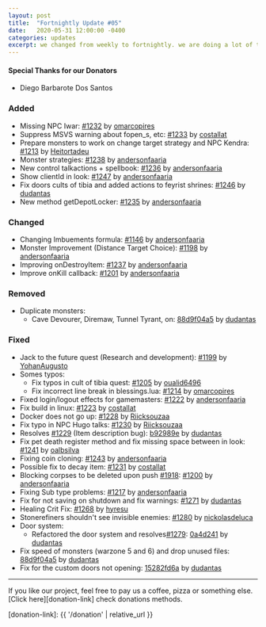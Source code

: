 ```yaml
---
layout: post
title:  "Fortnightly Update #05"
date:   2020-05-31 12:00:00 -0400
categories: updates
excerpt: we changed from weekly to fortnightly. we are doing a lot of thing here xD
---
```


#### Special Thanks for our Donators
- Diego Barbarote Dos Santos

### Added
- Missing NPC Iwar: [#1232][pr-1232] by [omarcopires][gh-omarcopires]
- Suppress MSVS warning about fopen_s, etc: [#1233][pr-1233] by [costallat][gh-costallat]
- Prepare monsters to work on change target strategy and NPC Kendra: [#1213][pr-1213] by [Heitortadeu][gh-Heitortadeu]
- Monster strategies: [#1238][pr-1238] by [andersonfaaria][gh-andersonfaaria]
- New control talkactions + spellbook: [#1236][pr-1236] by [andersonfaaria][gh-andersonfaaria]
- Show clientId in look: [#1247][pr-1247] by [andersonfaaria][gh-andersonfaaria]
- Fix doors cults of tibia and added actions to feyrist shrines: [#1246][pr-1246] by [dudantas][gh-dudantas]
- New method getDepotLocker: [#1235][pr-1235] by [andersonfaaria][gh-andersonfaaria]

### Changed
- Changing Imbuements formula: [#1146][pr-1146] by [andersonfaaria][gh-andersonfaaria]
- Monster Improvement (Distance Target Choice): [#1198][pr-1198] by [andersonfaaria][gh-andersonfaaria]
- Improving onDestroyItem: [#1237][pr-1237] by [andersonfaaria][gh-andersonfaaria]
- Improve onKill callback: [#1201][pr-1201] by [andersonfaaria][gh-andersonfaaria]

### Removed
- Duplicate monsters:
  - Cave Devourer, Diremaw, Tunnel Tyrant, on: [88d9f04a5][commit-88d9f04a5] by [dudantas][gh-dudantas]

### Fixed
- Jack to the future quest (Research and development): [#1199][pr-1199] by [YohanAugusto][gh-yohanaugusto]
- Somes typos:
  - Fix typos in cult of tibia quest: [#1205][pr-1205] by [oualid6496][gh-oualid6496]
  - Fix incorrect line break in blessings.lua: [#1214][pr-1214] by [omarcopires][gh-omarcopires]
- Fixed login/logout effects for gamemasters: [#1222][pr-1222] by [andersonfaaria][gh-andersonfaaria]
- Fix build in linux: [#1223][pr-1223] by [costallat][gh-costallat]
- Docker does not go up: [#1228][pr-1228] by [Riicksouzaa][gh-Riicksouzaa]
- Fix typo in NPC Hugo talks: [#1230][pr-1230] by [Riicksouzaa][gh-Riicksouzaa]
- Resolves [#1229][issue-1229] (Item description bug): [b92989e][commit-b92989e] by [dudantas][gh-dudantas]
- Fix pet death register method and fix missing space between in look: [#1241][pr-1241] by [oalbsilva][gh-oalbsilva]
- Fixing coin cloning: [#1243][pr-1243] by [andersonfaaria][gh-andersonfaaria]
- Possible fix to decay item: [#1231][pr-1231] by [costallat][gh-costallat]
- Blocking corpses to be deleted upon push [#1918][issue-1918]: [#1200][pr-1200] by [andersonfaaria][gh-andersonfaaria]
- Fixing Sub type problems: [#1217][pr-1217] by [andersonfaaria][gh-andersonfaaria]
- Fix for not saving on shutdown and fix warnings: [#1271][pr-1271] by [dudantas][gh-dudantas]
- Healing Crit Fix: [#1268][pr-1268] by [hyresu][gh-hyresu]
- Stonerefiners shouldn't see invisible enemies: [#1280][pr-1280] by [nickolasdeluca][gh-nickolasdeluca]
- Door system:
  - Refactored the door system and resolves[#1279][issue-1279]: [0a4d241][commit-0a4d241] by [dudantas][gh-dudantas]
- Fix speed of monsters (warzone 5 and 6) and drop unused files: [88d9f04a5][commit-88d9f04a5] by [dudantas][gh-dudantas]
- Fix for the custom doors not opening: [15282fd6a][commit-15282fd6a] by [dudantas][gh-dudantas]


---

If you like our project, feel free to pay us a coffee, pizza or something else. [Click here][donation-link] check donations methods.

[donation-link]: {{ '/donation' | relative_url }}

[commit-b92989e]: https://github.com/opentibiabr/otservbr-global/commit/1d076d8 
[commit-0a4d241]: https://github.com/opentibiabr/otservbr-global/commit/0a4d241 
[commit-88d9f04a5]: https://github.com/opentibiabr/otservbr-global/commit/88d9f04a5 
[commit-15282fd6a]: https://github.com/opentibiabr/otservbr-global/commit/15282fd6a 

[pr-1146]: https://github.com/opentibiabr/otservbr-global/pull/1146
[pr-1198]: https://github.com/opentibiabr/otservbr-global/pull/1198
[pr-1199]: https://github.com/opentibiabr/otservbr-global/pull/1199
[pr-1201]: https://github.com/opentibiabr/otservbr-global/pull/1201
[pr-1200]: https://github.com/opentibiabr/otservbr-global/pull/1200
[pr-1205]: https://github.com/opentibiabr/otservbr-global/pull/1205
[pr-1213]: https://github.com/opentibiabr/otservbr-global/pull/1213
[pr-1214]: https://github.com/opentibiabr/otservbr-global/pull/1214
[pr-1217]: https://github.com/opentibiabr/otservbr-global/pull/1217
[pr-1222]: https://github.com/opentibiabr/otservbr-global/pull/1222
[pr-1223]: https://github.com/opentibiabr/otservbr-global/pull/1223
[pr-1228]: https://github.com/opentibiabr/otservbr-global/pull/1228
[pr-1230]: https://github.com/opentibiabr/otservbr-global/pull/1230
[pr-1231]: https://github.com/opentibiabr/otservbr-global/pull/1231
[pr-1232]: https://github.com/opentibiabr/otservbr-global/pull/1232
[pr-1233]: https://github.com/opentibiabr/otservbr-global/pull/1233
[pr-1235]: https://github.com/opentibiabr/otservbr-global/pull/1235
[pr-1236]: https://github.com/opentibiabr/otservbr-global/pull/1236
[pr-1237]: https://github.com/opentibiabr/otservbr-global/pull/1237
[pr-1238]: https://github.com/opentibiabr/otservbr-global/pull/1238
[pr-1241]: https://github.com/opentibiabr/otservbr-global/pull/1241
[pr-1243]: https://github.com/opentibiabr/otservbr-global/pull/1243
[pr-1246]: https://github.com/opentibiabr/otservbr-global/pull/1246
[pr-1247]: https://github.com/opentibiabr/otservbr-global/pull/1247
[pr-1268]: https://github.com/opentibiabr/otservbr-global/pull/1268
[pr-1271]: https://github.com/opentibiabr/otservbr-global/pull/1271
[pr-1280]: https://github.com/opentibiabr/otservbr-global/pull/1280
[pr-1282]: https://github.com/opentibiabr/otservbr-global/pull/1282

[issue-1229]: https://github.com/opentibiabr/otservbr-global/pull/1229
[issue-1279]: https://github.com/opentibiabr/otservbr-global/pull/1279
[issue-1918]: https://github.com/opentibiabr/otservbr-global/pull/1918

[gh-yohanaugusto]: https://github.com/yohanaugusto
[gh-omarcopires]: https://github.com/omarcopires
[gh-oualid6496]: https://github.com/oualid6496
[gh-andersonfaaria]: https://github.com/andersonfaaria
[gh-costallat]: https://github.com/costallat
[gh-Riicksouzaa]: https://github.com/Riicksouzaa
[gh-dudantas]: https://github.com/dudantas
[gh-oalbsilva]: https://github.com/oalbsilva
[gh-Heitortadeu]: https://github.com/Heitortadeu
[gh-hyresu]: https://github.com/hyresu
[gh-nickolasdeluca]: https://github.com/nickolasdeluca
